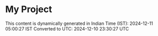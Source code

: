 # My Project

This content is dynamically generated in Indian Time (IST): 2024-12-11 05:00:27 IST
Converted to UTC: 2024-12-10 23:30:27 UTC
